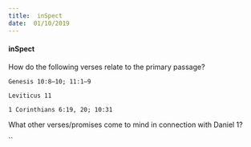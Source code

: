 ```yaml
---
title:  inSpect
date:  01/10/2019
---
```


#### inSpect

How do the following verses relate to the primary passage?

`Genesis 10:8–10; 11:1–9`

`Leviticus 11`

`1 Corinthians 6:19, 20; 10:31`

What other verses/promises come to mind in connection with Daniel 1?

``